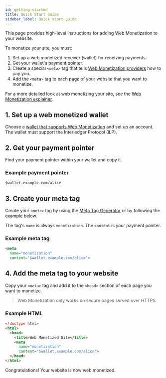 ```yaml
---
id: getting-started
title: Quick Start Guide
sidebar_label: Quick start guide
---
```


This page provides high-level instructions for adding Web Monetization to your
 website.

To monetize your site, you must:
1. Set up a web monetized receiver (wallet) for receiving payments.
2. Get your wallet's payment pointer.
3. Create a special `<meta>` tag that tells [Web Monetization providers](/#providers)
how to pay you.
4. Add the `<meta>` tag to each page of your website that you want to monetize.

For a more detailed look at web monetizing your site, see the
[Web Monetization explainer](./explainer#getting-started).

## 1. Set up a web monetized wallet

Choose a [wallet that supports Web Monetization](./ilp-wallets) and set up an account.
The wallet must support the Interledger Protocol (ILP).

## 2. Get your payment pointer

Find your payment pointer within your wallet and copy it.

### Example payment pointer
```html
$wallet.example.com/alice
```

## 3. Create your meta tag

Create your `<meta>` tag by using the [Meta Tag Generator](/meta-tag) or by
following the example below.

The tag's `name` is always `monetization`. The `content` is your payment
pointer.

### Example meta tag
```html
<meta
  name="monetization"
  content="$wallet.example.com/alice">
```

## 4. Add the meta tag to your website

Copy your `<meta>` tag and add it to the `<head>` section of each page you want
to monetize.

> Web Monetization only works on secure pages served over HTTPS.

### Example HTML

```html
<!doctype html>
<html>
  <head>
    <title>Web Monetized Site</title>
    <meta
      name="monetization"
      content="$wallet.example.com/alice">
  </head>
</html>
```

Congratulations! Your website is now web monetized.
